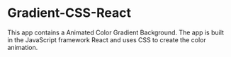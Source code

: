 # Gradient-CSS-React
This app contains a Animated Color Gradient Background. The app is built in the JavaScript framework React and uses CSS to create the color animation.
